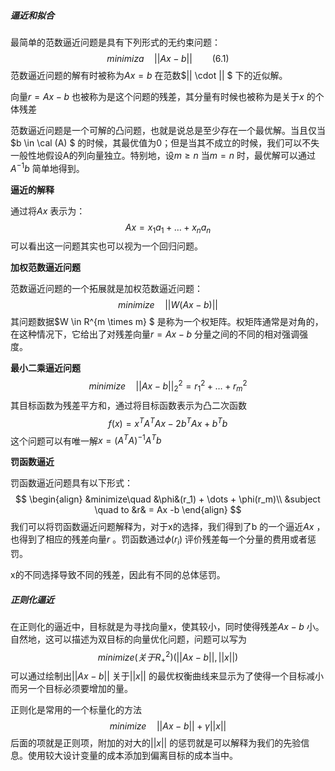 ##### 逼近和拟合

最简单的范数逼近问题是具有下列形式的无约束问题：
$$
minimiza \quad || Ax-b||   \qquad (6.1)
$$
范数逼近问题的解有时被称为$Ax = b$  在范数$|| \cdot || $ 下的近似解。

向量$r = Ax-b$ 也被称为是这个问题的残差，其分量有时候也被称为是关于$x$ 的个体残差

范数逼近问题是一个可解的凸问题，也就是说总是至少存在一个最优解。当且仅当$b \in \cal (A) $ 的时候，其最优值为0；但是当其不成立的时候，我们可以不失一般性地假设A的列向量独立。特别地，设$m \geq n$ 当$m=n$ 时，最优解可以通过$A^{-1}b$ 简单地得到。

**逼近的解释** 

通过将$Ax$ 表示为：
$$
Ax = x_1 a_1 + \dots + x_n a_n
$$
可以看出这一问题其实也可以视为一个回归问题。

**加权范数逼近问题**

范数逼近问题的一个拓展就是加权范数逼近问题：
$$
minimize \quad ||W (Ax-b) ||
$$
其问题数据$W \in R^{m \times m} $ 是称为一个权矩阵。权矩阵通常是对角的，在这种情况下，它给出了对残差向量$r = Ax-b$ 分量之间的不同的相对强调强度。

**最小二乘逼近问题**
$$
minimize \quad ||Ax - b||_2^2 = r_1^2 + \dots+r_m^2
$$
其目标函数为残差平方和，通过将目标函数表示为凸二次函数
$$
f(x) = x^T A^T A x - 2b^T Ax + b^Tb
$$
这个问题可以有唯一解$x = (A^T A)^{-1} A^T b$ 

**罚函数逼近**

罚函数逼近问题具有以下形式：
$$
\begin{align}
&minimize\quad  &\phi&(r_1) + \dots + \phi(r_m)\\
&subject \quad to &r& = Ax  -b
\end{align}
$$
我们可以将罚函数逼近问题解释为，对于x的选择，我们得到了b 的一个逼近$Ax$ ，也得到了相应的残差向量$r$ 。罚函数通过$\phi(r_i)$ 评价残差每一个分量的费用或者惩罚。

x的不同选择导致不同的残差，因此有不同的总体惩罚。

##### 正则化逼近

在正则化的逼近中，目标就是为寻找向量x，使其较小，同时使得残差$Ax-b$ 小。自然地，这可以描述为双目标的向量优化问题，问题可以写为
$$
minimize(关于R_+^2) (||Ax-b||,||x||)
$$
可以通过绘制出$||Ax-b||$ 关于$||x||$ 的最优权衡曲线来显示为了使得一个目标减小而另一个目标必须要增加的量。

正则化是常用的一个标量化的方法
$$
minimize\quad ||Ax-b|| + \gamma ||x||
$$
后面的项就是正则项，附加的对大的$||x||$ 的惩罚就是可以解释为我们的先验信息。使用较大设计变量的成本添加到偏离目标的成本当中。